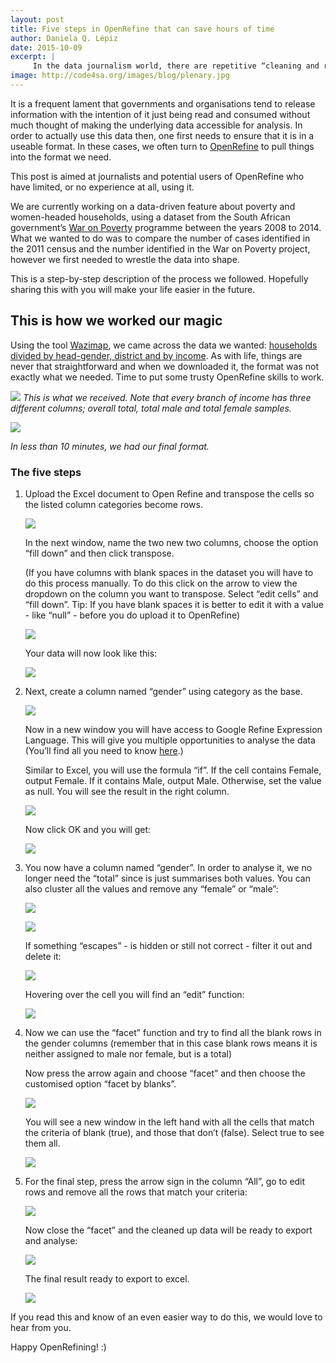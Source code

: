 ```yaml
---
layout: post
title: Five steps in OpenRefine that can save hours of time
author: Daniela Q. Lépiz
date: 2015-10-09
excerpt: |
     In the data journalism world, there are repetitive “cleaning and re-formatting” tasks. These are five steps you will probably need many times to get your data in a useful format before you can analyze it. 
image: http://code4sa.org/images/blog/plenary.jpg
---
```


It is a frequent lament that governments and organisations tend to release information with the intention of it just being read and consumed without much thought of making the underlying data accessible for analysis. In order to actually use this data then, one first needs to ensure that it is in a useable format. In these cases, we often turn to [OpenRefine](http://openrefine.org/) to pull things into the format we need.

This post is aimed at journalists and potential users of OpenRefine who have limited, or no experience at all, using it.

We are currently working on a data-driven feature about poverty and women-headed households, using a dataset from the South African government’s [War on Poverty](http://pmg-assets.s3-website-eu-west-1.amazonaws.com/docs/2009/091013waronpoverty-edit.pdf) programme between the years 2008 to 2014. What we wanted to do was to compare  the number of cases identified in the 2011 census and the number identified in the War on Poverty project, however we first needed to wrestle the data into shape.

This is a step-by-step description of the process we followed. Hopefully sharing this with you will make your life easier in the future.

## This is how we worked our magic

Using the tool [Wazimap](http://www.wazimap.co.za), we came across the data we wanted: [households divided by head-gender, district and by income](http://wazimap.co.za/data/distribution/?table=ANNUALHOUSEHOLDINCOME_GENDEROFHOUSEHOLDHEAD&geo_ids=municipality%7Ccountry-ZA&primary_geo_id=country-ZA). As with life, things are never that straightforward and when we downloaded it, the format was not exactly what we needed. Time to put some trusty OpenRefine skills to work.

<a href="/images/blog/REFINE_1.jpg" target="_blank"><img src="/images/blog/REFINE_1.jpg"></a>
_This is what we received. Note that every branch of income has three different columns;  overall total, total male and total female samples._


<a href="/images/blog/REFINE_2.jpg" target="_blank"><img src="/images/blog/REFINE_2.jpg"></a>

_In less than 10 minutes, we had our final format._

### The five steps

1. Upload the Excel document to Open Refine and transpose the cells so the listed column categories become rows. 
	
	<a href="/images/blog/REFINE_3.jpg" target="_blank"><img src="/images/blog/REFINE_3.jpg"></a>
	
	In the next window, name the two new two columns, choose the option “fill down” and then click transpose. 
	
	(If you have columns with blank spaces in the dataset you will have to do this process manually. To do this click on the arrow to view the dropdown on the column you want to transpose. Select “edit cells” and “fill down”. Tip: If you have blank spaces it is better to edit it with a value - like “null” - before you do upload it to OpenRefine)
	
	<a href="/images/blog/REFINE_4.jpg" target="_blank"><img src="/images/blog/REFINE_4.jpg"></a>
	
	Your data will now look like this:
	
	<a href="/images/blog/REFINE_5.jpg" target="_blank"><img src="/images/blog/REFINE_5.jpg"></a>
	
2. Next, create a column named “gender” using category as the base.

	<a href="/images/blog/REFINE_6.jpg" target="_blank"><img src="/images/blog/REFINE_6.jpg"></a>

	Now in a new window you will have access to Google Refine Expression Language. This will give you multiple opportunities to analyse the data (You’ll find all you need to know [here](https://github.com/OpenRefine/OpenRefine/wiki/Google-refine-expression-language).)

	Similar to Excel, you will use the formula “if”. If the cell contains Female, output Female. If it contains Male, output Male. Otherwise, set the value as null.  You will see the result in the right column.	

	<a href="/images/blog/REFINE_7.jpg" target="_blank"><img src="/images/blog/REFINE_7.jpg"></a>

	Now click OK and you will get:

	<a href="/images/blog/REFINE_8.jpg" target="_blank"><img src="/images/blog/REFINE_8.jpg"></a>

3. You now have a column named “gender”. In order to analyse it, we no longer need the “total” since is just summarises both values. You can also cluster all the values and remove any “female” or “male”:

	<a href="/images/blog/REFINE_9.jpg" target="_blank"><img src="/images/blog/REFINE_9.jpg"></a>

	<a href="/images/blog/REFINE_10.jpg" target="_blank"><img src="/images/blog/REFINE_10.jpg"></a>

	If something “escapes” - is hidden or still not correct - filter it out  and delete it:

	<a href="/images/blog/REFINE_11.jpg" target="_blank"><img src="/images/blog/REFINE_11.jpg"></a>

	Hovering over the cell you will find an “edit” function:

	<a href="/images/blog/REFINE_12.jpg" target="_blank"><img src="/images/blog/REFINE_12.jpg"></a>

4. Now we can use the “facet” function and try to find all the blank rows in the gender columns (remember that in this case blank rows means it is neither assigned to male nor female, but is a total)

	Now press the arrow again and choose “facet” and then choose the customised option “facet by blanks”. 

	<a href="/images/blog/REFINE_13.jpg" target="_blank"><img src="/images/blog/REFINE_13.jpg"></a>

	You will see a new window in the left hand with all the cells that match the criteria of blank (true), and those that don’t (false). Select true to see them all. 

	<a href="/images/blog/REFINE_14.jpg" target="_blank"><img src="/images/blog/REFINE_14.jpg"></a>

5. For the final step, press the arrow sign in the column “All”, go to edit rows and remove all the rows that match your criteria:

	<a href="/images/blog/REFINE_15.jpg" target="_blank"><img src="/images/blog/REFINE_15.jpg"></a>

	Now close the “facet” and the cleaned up data will be ready to export and analyse:

	<a href="/images/blog/REFINE_16.jpg" target="_blank"><img src="/images/blog/REFINE_16.jpg"></a>

	The final result ready to export to excel. 

	<a href="/images/blog/REFINE_17.jpg" target="_blank"><img src="/images/blog/REFINE_17.jpg"></a>

If you read this and know of an even easier way to do this, we would love to hear from you.
	
Happy OpenRefining! :)
	
